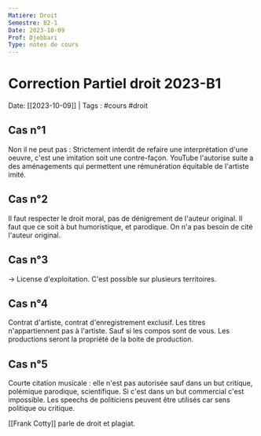 ```yaml
---
Matière: Droit
Semestre: B2-1
Date: 2023-10-09
Prof: Djebbari
Type: notes de cours
---
```

# Correction Partiel droit 2023-B1
Date: [[2023-10-09]] | Tags : #cours #droit

## Cas n°1
Non il ne peut pas : Strictement interdit de refaire une interprétation d'une oeuvre, c'est une imitation soit une contre-façon.
YouTube l'autorise suite a des aménagements qui permettent une rémunération équitable de l'artiste imité. 

## Cas n°2
Il faut respecter le droit moral, pas de dénigrement de l'auteur original. Il faut que ce soit à but humoristique, et parodique. On n'a pas besoin de cité l'auteur original. 
## Cas n°3
-> License d'exploitation. 
C'est possible sur plusieurs territoires.

## Cas n°4
Contrat d'artiste, contrat d'enregistrement exclusif. Les titres n'appartiennent pas à l'artiste. Sauf si les compos sont de vous. Les productions seront la propriété de la boite de production. 

## Cas n°5
Courte citation musicale : elle n'est pas autorisée sauf dans un but critique, polémique parodique, scientifique.
Si c'est dans un but commercial c'est impossible. 
Les speechs de politiciens peuvent être utilisés car sens politique ou critique. 

[[Frank Cotty]] parle de droit et plagiat.


